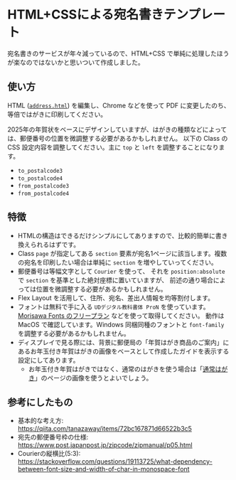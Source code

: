 # HTML+CSSによる宛名書きテンプレート

宛名書きのサービスが年々減っているので、HTML+CSS で単純に処理したほうが楽なのではないかと思いついて作成しました。

## 使い方

HTML ([`address.html`](address.html)) を編集し、Chrome などを使って PDF に変更したのち、等倍ではがきに印刷してください。

2025年の年賀状をベースにデザインしていますが、はがきの種類などによっては、郵便番号の位置を微調整する必要があるかもしれません。
以下の Class の CSS 設定内容を調整してください。主に `top` と `left` を調整することになります。
- `to_postalcode3` 
- `to_postalcode4` 
- `from_postalcode3`
- `from_postalcode4`

## 特徴

- HTMLの構造はできるだけシンプルにしてありますので、比較的簡単に書き換えられるはずです。
- Class `page` が指定してある `section` 要素が宛名1ページに該当します。複数の宛名を印刷したい場合は単純に `section` を増やしていってください。
- 郵便番号は等幅文字として `Courier` を使って、
  それを `position:absolute` で `section` を基準とした絶対座標に置いていますが、
  前述の通り場合によっては位置を微調整する必要があるかもしれません。
- Flex Layout を活用して、住所、宛名、差出人情報を均等割付します。
- フォントは無料で手に入る `UDデジタル教科書体 ProN` を使っています。
  [Morisawa Fonts のフリープラン](https://morisawafonts.com/plans/free/) などを使って取得してください。
  動作は MacOS で確認しています。Windows 同梱同種のフォントと `font-family` を調整する必要があるかもしれません。
- ディスプレイで見る際には、背景に郵便局の「年賀はがき商品のご案内」にあるお年玉付き年賀はがきの画像をベースとして作成したガイドを表示する設定にしてあります。
  - お年玉付き年賀はがきではなく、通常のはがきを使う場合は「[通常はがき](https://www.post.japanpost.jp/service/standard/two/type/normal.html)」のページの画像を使うとよいでしょう。

## 参考にしたもの

- 基本的な考え方: https://qiita.com/tanazaway/items/72bc167871d66522b3c5
- 宛先の郵便番号枠の仕様: https://www.post.japanpost.jp/zipcode/zipmanual/p05.html
- Courierの縦横比(5:3): https://stackoverflow.com/questions/19113725/what-dependency-between-font-size-and-width-of-char-in-monospace-font
